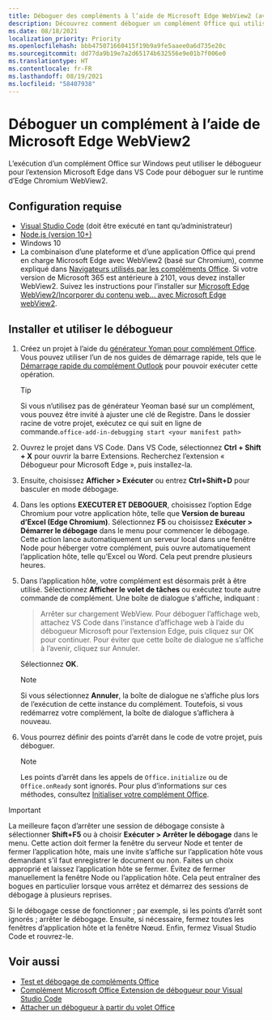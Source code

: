 ```yaml
---
title: Déboguer des compléments à l’aide de Microsoft Edge WebView2 (avec Chromium)
description: Découvrez comment déboguer un complément Office qui utilise Microsoft Edge WebView2 (avec Chromium) à l’aide du débogueur pour l’extension Microsoft Edge dans VS Code.
ms.date: 08/18/2021
localization_priority: Priority
ms.openlocfilehash: bbb475071660415f19b9a9fe5aaee0a6d735e20c
ms.sourcegitcommit: dd77da9b19e7a2d65174b632556e9e01b7f006e0
ms.translationtype: HT
ms.contentlocale: fr-FR
ms.lasthandoff: 08/19/2021
ms.locfileid: "58407938"
---
```

# <a name="debug-add-ins-on-windows-using-edge-chromium-webview2"></a>Déboguer un complément à l’aide de Microsoft Edge WebView2

L’exécution d’un complément Office sur Windows peut utiliser le débogueur pour l’extension Microsoft Edge dans VS Code pour déboguer sur le runtime d’Edge Chromium WebView2.

## <a name="prerequisites"></a>Configuration requise

- [Visual Studio Code](https://code.visualstudio.com/) (doit être exécuté en tant qu’administrateur)
- [Node.js (version 10+)](https://nodejs.org/)
- Windows 10
- La combinaison d’une plateforme et d’une application Office qui prend en charge Microsoft Edge avec WebView2 (basé sur Chromium), comme expliqué dans [Navigateurs utilisés par les compléments Office](../concepts/browsers-used-by-office-web-add-ins.md). Si votre version de Microsoft 365 est antérieure à 2101, vous devez installer WebView2. Suivez les instructions pour l’installer sur [Microsoft Edge WebView2/Incorporer du contenu web... avec Microsoft Edge webView2](https://developer.microsoft.com/microsoft-edge/webview2/).

## <a name="install-and-use-the-debugger"></a>Installer et utiliser le débogueur

1. Créez un projet à l’aide du [générateur Yoman pour complément Office](https://github.com/OfficeDev/generator-office). Vous pouvez utiliser l’un de nos guides de démarrage rapide, tels que le [Démarrage rapide du complément Outlook](../quickstarts/outlook-quickstart.md) pour pouvoir exécuter cette opération.

    > [!TIP]
    > Si vous n’utilisez pas de générateur Yeoman basé sur un complément, vous pouvez être invité à ajuster une clé de Registre. Dans le dossier racine de votre projet, exécutez ce qui suit en ligne de commande.`office-add-in-debugging start <your manifest path>`

1. Ouvrez le projet dans VS Code. Dans VS Code, sélectionnez **Ctrl + Shift + X** pour ouvrir la barre Extensions. Recherchez l’extension « Débogueur pour Microsoft Edge », puis installez-la.

1. Ensuite, choisissez  **Afficher > Exécuter** ou entrez **Ctrl+Shift+D** pour basculer en mode débogage.

1. Dans les options **EXECUTER ET DEBOGUER**, choisissez l’option Edge Chromium pour votre application hôte, telle que **Version de bureau d’Excel (Edge Chromium)**. Sélectionnez **F5** ou choisissez **Exécuter > Démarrer le débogage** dans le menu pour commencer le débogage. Cette action lance automatiquement un serveur local dans une fenêtre Node pour héberger votre complément, puis ouvre automatiquement l’application hôte, telle qu’Excel ou Word. Cela peut prendre plusieurs heures.

1. Dans l’application hôte, votre complément est désormais prêt à être utilisé. Sélectionnez **Afficher le volet de tâches** ou exécutez toute autre commande de complément. Une boîte de dialogue s'affiche, indiquant :

   > Arrêter sur chargement WebView.
   > Pour déboguer l’affichage web, attachez VS Code dans l’instance d’affichage web à l’aide du débogueur Microsoft pour l’extension Edge, puis cliquez sur OK pour continuer. Pour éviter que cette boîte de dialogue ne s’affiche à l’avenir, cliquez sur Annuler.

   Sélectionnez **OK**.

   > [!NOTE]
   > Si vous sélectionnez **Annuler**, la boîte de dialogue ne s’affiche plus lors de l’exécution de cette instance du complément. Toutefois, si vous redémarrez votre complément, la boîte de dialogue s’affichera à nouveau.

1. Vous pourrez définir des points d’arrêt dans le code de votre projet, puis déboguer.

   > [!NOTE]
   > Les points d’arrêt dans les appels de `Office.initialize` ou de `Office.onReady` sont ignorés. Pour plus d’informations sur ces méthodes, consultez [Initialiser votre complément Office](../develop/initialize-add-in.md).

> [!IMPORTANT]
> La meilleure façon d’arrêter une session de débogage consiste à sélectionner **Shift+F5** ou à choisir **Exécuter > Arrêter le débogage** dans le menu. Cette action doit fermer la fenêtre du serveur Node et tenter de fermer l’application hôte, mais une invite s’affiche sur l’application hôte vous demandant s’il faut enregistrer le document ou non. Faites un choix approprié et laissez l’application hôte se fermer. Évitez de fermer manuellement la fenêtre Node ou l’application hôte. Cela peut entraîner des bogues en particulier lorsque vous arrêtez et démarrez des sessions de débogage à plusieurs reprises.
>
> Si le débogage cesse de fonctionner ; par exemple, si les points d’arrêt sont ignorés ; arrêter le débogage. Ensuite, si nécessaire, fermez toutes les fenêtres d’application hôte et la fenêtre Nœud. Enfin, fermez Visual Studio Code et rouvrez-le.

## <a name="see-also"></a>Voir aussi

- [Test et débogage de compléments Office](test-debug-office-add-ins.md)
- [Complément Microsoft Office Extension de débogueur pour Visual Studio Code](debug-with-vs-extension.md)
- [Attacher un débogueur à partir du volet Office](attach-debugger-from-task-pane.md)
